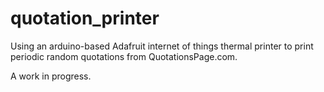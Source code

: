# quotation_printer
Using an arduino-based Adafruit internet of things thermal printer to print periodic random quotations from QuotationsPage.com.

A work in progress.
